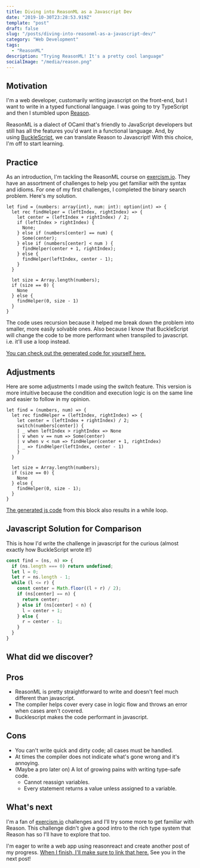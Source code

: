 ```yaml
---
title: Diving into ReasonML as a Javascript Dev
date: "2019-10-30T23:28:53.919Z"
template: "post"
draft: false
slug: "/posts/diving-into-reasonml-as-a-javascript-dev/"
category: "Web Development"
tags:
  - "ReasonML"
description: "Trying ReasonML! It's a pretty cool language"
socialImage: "/media/reason.png"
---
```

## Motivation

I'm a web developer, customarily writing javascript on the front-end, but I want to write in a typed functional language. I was going to try TypeScript and then I stumbled upon [Reason](https://reasonml.github.io/).

ReasonML is a dialect of OCaml that's friendly to JavaScript developers but still has all the features you'd want in a functional language. And, by using [BuckleScript](https://bucklescript.github.io/), we can translate Reason to Javascript! With this choice, I'm off to start learning.

## Practice

As an introduction, I'm tackling the ReasonML course on [exercism.io](http://exercism.io/). They have an assortment of challenges to help you get familiar with the syntax and idioms. For one of my first challenges, I completed the binary search problem. Here's my solution.

```reason
let find = (numbers: array(int), num: int): option(int) => {
  let rec findHelper = (leftIndex, rightIndex) => {
    let center = (leftIndex + rightIndex) / 2;
    if (leftIndex > rightIndex) {
      None;
    } else if (numbers[center] == num) {
      Some(center);
    } else if (numbers[center] < num ) {
      findHelper(center + 1, rightIndex);
    } else {
      findHelper(leftIndex, center - 1);
    }
  }

  let size = Array.length(numbers);
  if (size == 0) {
    None
  } else {
    findHelper(0, size - 1)
  }
}
```

The code uses recursion because it helped me break down the problem into smaller, more easily solvable ones. Also because I know that BuckleScript will change the code to be more performant when transpiled to javascript. i.e. it'll use a loop instead.

[You can check out the generated code for yourself here.](https://reasonml.github.io/en/try?rrjsx=true&reason=DYUwLgBAZglgdgEwgXggCjgZwDQTgShQD4IBvAKAglEgCcQBjaeBACRGAAcRaV1hctQshIUqVGhAYg4YHnzTAIAaghCIAeggAmANyVxMKPwgl1Y8VQByAezgh9lgL4QOmEBCPosAbWmyeAF0UVAIyA0sAZRsAWxA0fzkhR3EXNw8vDEw-GSTggB48CEILS1hEdi4eBNz5VQBGQXwUqjTgd3DLKnK2Dm5aRVxE+QBaCHrmiIgnAxmJcAhMGAAvD1QAQVpaAEMATwA6UDgAczAACyzJqkyl1ZCIAAYSqdt7Wdd2j1LmCr7qh9wtw8Ywms3ITiAA)

## Adjustments

Here are some adjustments I made using the switch feature. This version is more intuitive because the condition and execution logic is on the same line and easier to follow in my opinion.

```reason
let find = (numbers, num) => {
  let rec findHelper = (leftIndex, rightIndex) => {
    let center = (leftIndex + rightIndex) / 2;
    switch(numbers[center]) {
    | _ when leftIndex > rightIndex => None
    | v when v == num => Some(center)
    | v when v < num => findHelper(center + 1, rightIndex)
    | _ => findHelper(leftIndex, center - 1)
    }
  }

  let size = Array.length(numbers);
  if (size == 0) {
    None
  } else {
    findHelper(0, size - 1);
  }
}
```

[The generated js code](https://reasonml.github.io/en/try?rrjsx=true&reason=DYUwLgBAZglgdgEwgXggCjgZwDQTgShQD4IBvAKAglEgCcQBjaeBACRGAAcRaV1hctQshIUqVGhAYg4YHnzTAIAaghCIAeggAmANyVxMKPwgl1Y8VQByAezggDVAL4QOmEGUfjMAdxhgGAAsMTABtaVkeAF1CC0sAHwgANwgfQJlklFQ4YggAZRsAWxA0CLkhLypElLSMlIAePFzYRHYuHlKZcpUIAEZBfEqIRIB9ZpY27lpFXDL5AFo+wctnLycDdaoAQVpaAEMATwA6UDgAczBgrGFUAAYIAH4IW3sIAC5mVo4ptFvcHf2x1OFyumEIi16gycQA) from this block also results in a while loop.

## Javascript Solution for Comparison

This is how I'd write the challenge in javascript for the curious (almost exactly how BuckleScript wrote it!)

```javascript
const find = (ns, n) => {
  if (ns.length === 0) return undefined;
  let l = 0;
  let r = ns.length - 1;
  while (l <= r) {
    const center = Math.floor((l + r) / 2);
    if (ns[center] == n) {
      return center;
    } else if (ns[center] < n) {
      l = center + 1;
    } else {
      r = center - 1;
    }
  }
}
```

## What did we discover?

## Pros

- ReasonML is pretty straightforward to write and doesn't feel much different than javascript.
- The compiler helps cover every case in logic flow and throws an error when cases aren't covered.
- Bucklescript makes the code performant in javascript.

## Cons

- You can't write quick and dirty code; all cases must be handled.
- At times the compiler does not indicate what's gone wrong and it's annoying.
- (Maybe a pro later on) A lot of growing pains with writing type-safe code.
    - Cannot reassign variables.
    - Every statement returns a value unless assigned to a variable.

## What's next

I'm a fan of [exercism.io](http://exercism.io/) challenges and I'll try some more to get familiar with Reason. This challenge didn't give a good intro to the rich type system that Reason has so I'll have to explore that too.

I'm eager to write a web app using reasonreact and create another post of my progress. [When I finish, I'll make sure to link that here.](/posts/trying-reason-react) See you in the next post!
